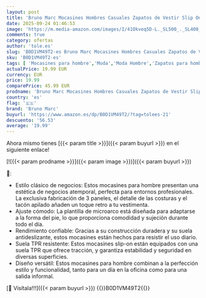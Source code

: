 ```yaml
---
layout: post
title: 'Bruno Marc Mocasines Hombres Casuales Zapatos de Vestir Slip On Plano PU Size 43 Negro SBLS2421M-E'
date: 2025-09-24 01:46:53
image: 'https://m.media-amazon.com/images/I/41Okveq5D-L._SL500_._SL400_.jpg'
comments: true
category: ofertas
author: 'tole.es'
slug: 'B0D1VM49T2-es Bruno Marc Mocasines Hombres Casuales Zapatos de Vestir...'
sku: 'B0D1VM49T2-es'
tags: [ 'Mocasines para hombre','Moda','Moda Hombre','Zapatos para hombre','bruno marc','zapatos','🇪🇸', ]
actualPrice: 19.99 EUR
currency: EUR
price: 19.99
comparePrice: 45.99 EUR
prodname: 'Bruno Marc Mocasines Hombres Casuales Zapatos de Vestir Slip On Plano PU Size 43 Negro SBLS2421M-E'
country: 'es'
flag: '🇪🇸'
brand: 'Bruno Marc'
buyurl: 'https://www.amazon.es/dp/B0D1VM49T2/?tag=tolees-21'
descuento: '56.53'
average: '19.99'
---
```


Ahora mismo tienes [{{< param title >}}]({{< param buyurl >}}) en el siguiente enlace!

[![{{< param prodname >}}]({{< param image >}})]({{< param buyurl >}})

🔎:

- Estilo clásico de negocios: Estos mocasines para hombre presentan una estética de negocios atemporal, perfecta para entornos profesionales. La exclusiva fabricación de 3 paneles, el detalle de las costuras y el tacón apilado añaden un toque retro a tu vestimenta.
- Ajuste cómodo: La plantilla de microarco está diseñada para adaptarse a la forma del pie, lo que proporciona comodidad y sujeción durante todo el día.
- Rendimiento confiable: Gracias a su construcción duradera y su suela antideslizante, estos mocasines están hechos para resistir el uso diario.
- Suela TPR resistente: Estos mocasines slip-on están equipados con una suela TPR que ofrece tracción, y garantiza estabilidad y seguridad en diversas superficies.
- Diseño versátil: Estos mocasines para hombre combinan a la perfección estilo y funcionalidad, tanto para un día en la oficina como para una salida informal.

[🛒 Visítala!!!]({{< param buyurl >}})
{{<world>}}B0D1VM49T2{{</world>}}
